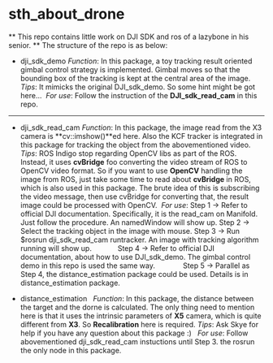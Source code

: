 # sth_about_drone
** This repo contains little work on DJI SDK and ros of a lazybone in his senior. **
The structure of the repo is as below:
* dji_sdk_demo
  *Function*: In this package, a toy tracking result oriented gimbal control strategy is implemented. Gimbal moves so that the bounding box of the tracking is kept at the central area of the image. 
  *Tips*: It mimicks the original DJI_sdk_demo. So some hint might be got here...
  *For use*: Follow the instruction of the **DJI_sdk_read_cam** in this repo.
***

* dji_sdk_read_cam
  *Function*: In this package, the image read from the X3 camera is **cv::imshow()**ed here. Also the KCF tracker is integrated in this package for tracking the object from the abovementioned video.
  *Tips*: ROS Indigo stop regarding OpenCV libs as part of the ROS. Instead, it uses **cvBridge** foo converting the video stream of ROS to OpenCV video format. So if you want to use **OpenCV** handling the image from ROS, just take some time to read about **cvBridge** in ROS, which is also used in this package. The brute idea of this is subscribing the video message, then use cvBridge for converting that, the result image could be processed with OpenCV. 
  *For use*:  Step 1 -> Refer to official DJI documentation. Specifically, it is the read_cam on Manifold. Just follow the                             procedure. An namedWindow will show up.
              Step 2 -> Select the tracking object in the image with mouse. 
              Step 3 -> Run $rosrun dji_sdk_read_cam runtracker. An image with tracking algorithm running will show up. 
              Step 4 -> Refer to official DJI documentation, about how to use DJI_sdk_demo. The gimbal control demo in this                             repo is used the same way.
              Step 5 -> Parallel as Step 4, the distance_estimation package could be used. Details is in distance_estimation                           package. 
              
* distance_estimation
   *Function*: In this package, the distance between the target and the dorne is calculated. The only thing need to mention                    here is that it uses the intrinsic parameters of **X5** camera, which is quite different from **X3**. So                        **Recalibration** here is required. 
   *Tips*: Ask Skye for help if you have any question about this package :)
   *For use*: Follow abovementioned dji_sdk_read_cam instuctions until Step 3. the rosrun the only node in this package. 
